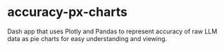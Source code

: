 # accuracy-px-charts

Dash app that uses Plotly and Pandas to represent accuracy of raw LLM data as pie charts for easy understanding and viewing.

